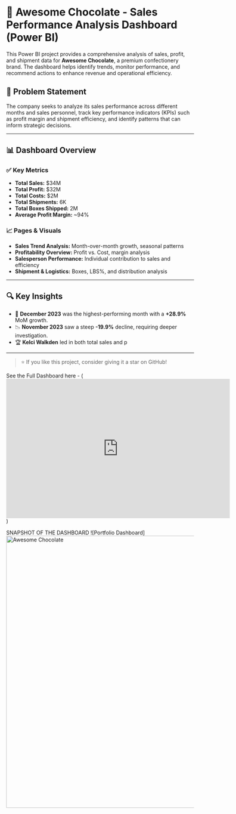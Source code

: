 # 🍫 Awesome Chocolate - Sales Performance Analysis Dashboard (Power BI)

This Power BI project provides a comprehensive analysis of sales, profit, and shipment data for **Awesome Chocolate**, a premium confectionery brand. The dashboard helps identify trends, monitor performance, and recommend actions to enhance revenue and operational efficiency.

## 📌 Problem Statement

The company seeks to analyze its sales performance across different months and sales personnel, track key performance indicators (KPIs) such as profit margin and shipment efficiency, and identify patterns that can inform strategic decisions.

---

## 📊 Dashboard Overview

### ✅ Key Metrics
- **Total Sales:** $34M  
- **Total Profit:** $32M  
- **Total Costs:** $2M  
- **Total Shipments:** 6K  
- **Total Boxes Shipped:** 2M  
- **Average Profit Margin:** ~94%

### 📈 Pages & Visuals
- **Sales Trend Analysis:** Month-over-month growth, seasonal patterns
- **Profitability Overview:** Profit vs. Cost, margin analysis
- **Salesperson Performance:** Individual contribution to sales and efficiency
- **Shipment & Logistics:** Boxes, LBS%, and distribution analysis

---

## 🔍 Key Insights

- 📌 **December 2023** was the highest-performing month with a **+28.9%** MoM growth.
- 📉 **November 2023** saw a steep **-19.9%** decline, requiring deeper investigation.
- 🏆 **Kelci Walkden** led in both total sales and p


---

> ⭐ If you like this project, consider giving it a star on GitHub!


See the Full Dashboard here - (<iframe title="Awesome Chocolate" width="600" height="373.5" src="https://app.powerbi.com/view?r=eyJrIjoiYjg0NjA5Y2ItMWU1My00NWEwLWE0OGEtYzk0ZTU2OWQ3NTc5IiwidCI6Ijg1Mjc3MmY3LTRiZjMtNDA1Mi1iNjEzLWQ4MTE5NjRlMDRiNyJ9" frameborder="0" allowFullScreen="true"></iframe>)

SNAPSHOT OF THE DASHBOARD
![Portfolio Dashboard] <img width="730" alt="Awesome Chocolate" src="https://github.com/user-attachments/assets/88397d56-4918-42ed-9df3-4b4209335e4c" />
